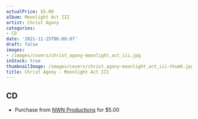 ```yaml
---
actualPrice: $5.00
album: Moonlight Act III
artist: Christ Agony
categories:
- CD
date: '2021-11-25T06:08:07'
draft: false
images:
- /images/covers/christ_agony-moonlight_act_iii.jpg
inStock: true
thumbnailImage: /images/covers/christ_agony-moonlight_act_iii-thumb.jpg
title: Christ Agony - Moonlight Act III
---
```


## CD
* Purchase from [NWN Productions](http://shop.nwnprod.com/index.php?route=product/product&path=93&product_id=5908&sort=pd.name&order=ASC) for $5.00
